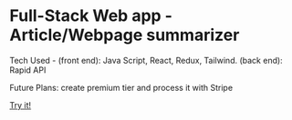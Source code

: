 # Full-Stack Web app - Article/Webpage summarizer 
 Tech Used -  (front end): Java Script, React, Redux, Tailwind. (back end): Rapid API 
 
 Future Plans: create premium tier and process it with Stripe 

[Try it!](https://grand-queijadas-8c50d0.netlify.app/)
